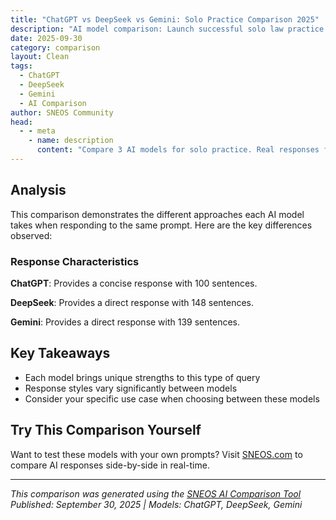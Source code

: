 ```yaml
---
title: "ChatGPT vs DeepSeek vs Gemini: Solo Practice Comparison 2025"
description: "AI model comparison: Launch successful solo law practice - complete startup guide..."
date: 2025-09-30
category: comparison
layout: Clean
tags:
  - ChatGPT
  - DeepSeek
  - Gemini
  - AI Comparison
author: SNEOS Community
head:
  - - meta
    - name: description
      content: "Compare 3 AI models for solo practice. Real responses from ChatGPT, DeepSeek, Gemini with detailed analysis."
---
```


<ChatComparison
  title="ChatGPT vs DeepSeek vs Gemini: Solo Practice Comparison 2025"
  prompt="Launch successful solo law practice - complete startup guide"
  :responses='{
    "ChatGPT": "Launching a successful solo law practice requires careful planning, a clear understanding of legal and business requirements, and effective marketing. Here\u2019s a complete startup guide to help you establish and grow your solo legal practice:\n\n---\n\n### 1. Preparation \u0026 Research\n\n**a. Define Your Niche/Specialization**\n- Choose legal areas you are passionate about and with market demand (e.g., family law, estate planning, criminal defense, business law).\n- Analyze local market competition and client needs.\n\n**b. Develop a Business Plan**\n- Outline your mission, vision, goals.\n- Financial projections (startup costs, expected revenue, expenses).\n- Marketing strategies.\n- Operational plan and workflow.\n\n**c. Understand Legal and Ethical Obligations**\n- Review your jurisdiction\u2019s rules on solo practice, advertising, client confidentiality.\n- Check continuing legal education (CLE) requirements.\n- Professional liability insurance.\n\n---\n\n### 2. Licensing and Registration\n\n**a. Verify State Bar Requirements**\n- Ensure you have an active law license and are in good standing.\n- Register your practice if required.\n\n**b. Choose a Business Structure**\n- Sole proprietorship, LLC, PLLC, or professional corporation.\n- Consult a business attorney or accountant on tax and liability implications.\n\n**c. Register Your Business Name**\n- Use your name or a trade name (\u201Cdoing business as\u201D).\n- File with state/county agencies as required.\n\n**d. Obtain EIN**\n- Get an Employer Identification Number (EIN) from IRS for tax purposes.\n\n---\n\n### 3. Set Up Your Office\n\n**a. Location**\n- Home office or rented space.\n- Consider client accessibility, professionalism, and costs.\n\n**b. Equipment and Technology**\n- Computer, printer, scanner.\n- Reliable phone system and internet.\n- Practice management software (Clio, MyCase, PracticePanther).\n- Time tracking and billing software.\n- Secure client data storage and backup solutions.\n\n**c. Office Supplies**\n- Legal forms and templates.\n- Books, references pertinent to your practice area.\n- Stationery, business cards.\n\n---\n\n### 4. Financial Management\n\n**a. Business Bank Account**\n- Open a separate bank account for business funds.\n\n**b. Accounting System**\n- Use QuickBooks, Xero, or hire an accountant.\n- Track income, expenses, trust accounts properly.\n\n**c. Set Your Fee Structure**\n- Hourly rates, flat fees, retainers.\n- Be clear on billing, retainer agreements.\n\n**d. Professional Liability Insurance**\n- Protect yourself from malpractice claims.\n\n**e. Manage Trust Accounts**\n- If handling client funds, maintain compliance with trust accounting rules.\n\n---\n\n### 5. Marketing \u0026 Client Development\n\n**a. Branding**\n- Create a professional logo.\n- Develop a website optimized for SEO.\n- Ensure website includes bio, services, contact info, client testimonials.\n\n**b. Online Presence**\n- Claim your Google My Business listing.\n- Be active on relevant social media (LinkedIn, Facebook).\n\n**c. Networking**\n- Join local bar associations and legal groups.\n- Attend community events and business mixers.\n- Cultivate referral relationships with other attorneys.\n\n**d. Content Marketing**\n- Write blogs, newsletters, or client advisories.\n- Host webinars or free consultations.\n\n---\n\n### 6. Client Intake and Service\n\n**a. Client Intake Process**\n- Have clear intake forms and conflict checks.\n- Obtain signed engagement and retainer agreements.\n\n**b. Communication**\n- Respond promptly.\n- Set expectations about case updates.\n\n**c. Case Management**\n- Use practice management software.\n- Track deadlines with calendars and reminders.\n\n**d. Maintain Professionalism**\n- Follow ethical rules.\n- Keep client information confidential.\n\n---\n\n### 7. Continuing Growth and Learning\n\n**a. Continuing Legal Education (CLE)**\n- Regularly update skills and knowledge.\n- Stay current on changes in law.\n\n**b. Evaluate and Adjust**\n- Review financial and marketing effectiveness.\n- Seek client feedback.\n\n**c. Consider Expansion**\n- Hire support staff or contract attorneys as workload grows.\n- Explore new practice areas.\n\n---\n\n### Sample Timeline for Startup\n\n| Month | Tasks |\n|-------|-------|\n| 1     | Define niche, create business plan, research requirements |\n| 2     | Choose business structure, register business, get EIN |\n| 3     | Set up office, purchase equipment, build website |\n| 4     | Open business accounts, buy insurance, launch marketing |\n| 5     | Begin client intake, network, refine processes |\n| 6\u002B    | Full practice operations, seek growth opportunities |\n\n---\n\n### Additional Tips\n\n- Keep overhead low initially; virtual offices and remote tools can reduce costs.\n- Prioritize excellent client service to build reputation.\n- Consider mentorship from experienced solo practitioners.\n- Stay organized to avoid burnout.\n- Use technology to automate routine tasks.\n\n---\n\nIf you want, I can also provide templates for engagement letters, business plans, or marketing checklists. Just ask!",
    "DeepSeek": "Of course. Launching a successful solo law practice is an ambitious and rewarding endeavor. This complete startup guide breaks the process down into manageable phases, from the initial idea to your first client and beyond.\n\n---\n\n### **The Complete Startup Guide to Launching Your Solo Law Practice**\n\nThis guide is structured in five critical phases:\n1.  **Foundation \u0026 Planning** - The \u0022Why\u0022 and \u0022What\u0022\n2.  **Legal \u0026 Administrative Setup** - The \u0022How\u0022 and \u0022Where\u0022\n3.  **Financial Management** - The \u0022Fuel\u0022\n4.  **Marketing \u0026 Client Acquisition** - The \u0022Voice\u0022\n5.  **Launch \u0026 Growth** - The \u0022Action\u0022\n\n---\n\n### **Phase 1: Foundation \u0026 Planning (The Blueprint)**\n\nThis is the most important phase. Rushing here leads to failure.\n\n**1.1 Self-Assessment \u0026 Niche Selection:**\n*   **Why Solo?** Be clear on your motivation (autonomy, flexibility, higher earnings potential).\n*   **Practice Area:** What will you sell? Be specific.\n    *   **Generalist vs. Specialist:** As a solo, specializing is almost always better. You become the go-to expert.\n    *   **Consider:** What are you experienced/good at? What is the market demand in your area? What do you enjoy? (e.g., \u0022Estate Planning for Young Families,\u0022 \u0022Landlord-Tenant Law for Small Property Owners,\u0022 \u0022B2B Contract Review for Tech Startups\u0022).\n*   **Target Client:** Who is your ideal client? Define their demographics, pain points, and where they \u0022hang out\u0022 (online and offline).\n\n**1.2 Business Plan Creation:**\nThis is your roadmap. It doesn\u0027t need to be 100 pages, but it must be written.\n*   **Executive Summary:** Your mission statement and core goals.\n*   **Services \u0026 Pricing:** List your practice areas and define your fee structures (hourly, flat fee, contingency, retainer).\n*   **Market Analysis:** Who are your local competitors? What makes you different (your Unique Value Proposition)?\n*   **Marketing Strategy:** Outline your initial plan (see Phase 4).\n*   **Financial Projections:**\n    *   **Startup Costs:** Technology, bar fees, insurance, website, office supplies, etc.\n    *   **Operating Expenses:** Monthly costs (rent, software subscriptions, marketing, insurance).\n    *   **Income Goals:** How much do you need to earn to break even? To be profitable? Set realistic targets for Year 1.\n\n**1.3 The Financial Runway:**\n*   **Save Up:** Have *at least* 6 months of living expenses \u002B startup costs saved. This removes the panic and allows you to make smart decisions.\n\n---\n\n### **Phase 2: Legal \u0026 Administrative Setup**\n\nMake it official and professional.\n\n**2.1 Business Structure:**\n*   **Sole Proprietorship:** Simplest, but offers no personal liability protection. **Not recommended.**\n*   **Professional Corporation (PC) or Professional Limited Liability Company (PLLC/LLC):** The standard. This protects your personal assets from business debts and lawsuits. **Consult with a business lawyer and accountant** to choose the right one for your state and tax situation.\n\n**2.2 Name \u0026 Branding:**\n*   **Firm Name:** Check for availability with your state bar and Secretary of State. Many solos use \u0022[Your Name] Law Firm\u0022 or something descriptive.\n*   **Logo \u0026 Brand Identity:** Create a professional logo and choose a color scheme/fonts. Use a service like 99designs or Canva Pro. Consistency is key.\n\n**2.3 Essential Tools \u0026 Technology:**\n*   **Practice Management Software:** **Non-negotiable.** This is your firm\u0027s central nervous system. Examples: Clio, PracticePanther, MyCase. They handle calendaring, time tracking, billing, document management, and client communication.\n*   **Document Management \u0026 Storage:** A secure, cloud-based system (often part of your practice management software). Never rely solely on a desktop hard drive.\n*   **Accounting Software:** QuickBooks Online is the industry standard. **Keep business and personal finances separate from day one.**\n*   **Email \u0026 Office Suite:** Microsoft 365 or Google Workspace. Use a professional email (e.g., \u0060yourname@yourfirm.com\u0060).\n*   **Legal Research:** Westlaw or LexisNexis. Look for solo/small firm discounts.\n\n**2.4 Office Setup:**\n*   **Virtual Office:** A great, low-cost starting point. Provides a professional business address, mail handling, and sometimes access to meeting rooms.\n*   **Home Office:** Ensure you have a dedicated, quiet, and professional space for client calls.\n*   **Co-working Space:** Offers flexibility and a professional meeting space when needed.\n\n**2.5 Insurance:**\n*   **Professional Liability (Malpractice) Insurance:** **Essential.** Do not practice without it.\n*   **Business Owner\u0027s Policy (BOP):** Often bundles general liability and property insurance.\n\n**2.6 IOLTA \u0026 Bank Accounts:**\n*   Open a dedicated **business checking account**.\n*   Open an **IOLTA (Interest on Lawyers\u0027 Trust Accounts)** account for holding client funds. This is a strict ethical requirement.\n\n---\n\n### **Phase 3: Financial Management**\n\n**3.1 Pricing Your Services:**\n*   **Know Your Value:** Research standard rates in your area and practice area.\n*   **Offer Options:** Be prepared to quote hourly, flat fee, or limited-scope representation. Flat fees are often attractive to clients and provide you with predictable income.\n\n**3.2 Billing \u0026 Payments:**\n*   **Use Your Software:** Track *all* your time, no matter how small.\n*   **Make Paying Easy:** Use the payment processing in your practice management software (e.g., Clio Manage Payments, LawPay). Accept credit cards and ACH transfers. Send electronic invoices.\n\n**3.3 Budgeting \u0026 Bookkeeping:**\n*   **Review Finances Weekly:** Know your cash flow.\n*   **Hire an Accountant:** A CPA familiar with law firms is invaluable for taxes and financial advice.\n\n---\n\n### **Phase 4: Marketing \u0026 Client Acquisition**\n\n**4.1 Your Digital Foundation:**\n*   **Professional Website:** This is your #1 marketing asset. It must be modern, mobile-friendly, and clear. Include:\n    *   Your bio and credentials.\n    *   Detailed service pages.\n    *   Clear contact information.\n    *   Client-focused content (a blog is great for SEO).\n*   **Google Business Profile:** Claim and optimize your listing. This is critical for local search. Get clients to leave reviews.\n\n**4.2 Online Visibility (SEO \u0026 Content):**\n*   **Local SEO:** Ensure your website is optimized for searches like \u0022[Your Practice Area] lawyer [Your City]\u0022.\n*   **Content Marketing:** Write blog posts or create short videos answering common questions your ideal clients have. This builds authority and drives organic traffic.\n\n**4.3 Networking \u0026 Relationships:**\n*   **Other Lawyers:** Become a resource. Network with lawyers outside your practice area who can refer clients to you (e.g., a divorce lawyer referring estate planning work).\n*   **CPAs, Financial Planners, Realtors:** These are fantastic referral sources for many practice areas.\n*   **Bar Associations \u0026 Community Groups:** Get involved. Visibility leads to referrals.\n\n**4.4 Free \u0026 Low-Cost Marketing Ideas:**\n*   Offer a free, valuable webinar or guide on your website in exchange for an email address.\n*   Write for local publications or legal websites.\n*   Be active and helpful in relevant online forums or LinkedIn groups.\n\n---\n\n### **Phase 5: Launch \u0026 Growth**\n\n**5.1 The Pre-Launch Checklist:**\n*   [ ] Business entity formed (PLLC/PC)\n*   [ ] EIN obtained from the IRS\n*   [ ] Business bank account \u0026 IOLTA opened\n*   [ ] Malpractice insurance secured\n*   [ ] Practice management software set up\n*   [ ] Website live and professional\n*   [ ] Email and phone system configured\n*   [ ] Fee agreements and engagement letters drafted (**have a lawyer review these**)\n*   [ ] Office space (virtual or home) ready\n\n**5.2 The Launch:**\n*   **Announce Your Firm:** Send an email to your professional network (former colleagues, law school classmates). Don\u0027t be shy\u2014ask for referrals.\n*   **Soft Launch:** Take your first one or two clients to work out any kinks in your processes.\n*   **Formal Launch:** Announce on LinkedIn and other social media.\n\n**5.3 Building Systems \u0026 Scaling:**\n*   **Create Checklists:** For new client intake, document drafting, closing a file. This ensures consistency and efficiency.\n*   **Outsource:** You can\u0027t do everything. Early on, consider a virtual assistant for administrative tasks or a freelance bookkeeper.\n*   **Focus on Client Experience:** Communicate clearly and often. Under-promise and over-deliver. A happy client is your best marketer.\n*   **Review \u0026 Adapt:** Every quarter, review your business plan and finances. What\u0027s working? What isn\u0027t? Be prepared to pivot your marketing strategy.\n\n### **Mindset is Everything**\n\nRunning a solo practice is a marathon, not a sprint. Embrace the following:\n*   **Be Disciplined:** You are now the boss and the employee.\n*   **Embrace Continuous Learning:** The law and marketing change constantly.\n*   **Manage Imposter Syndrome:** It\u0027s normal. Remember why you started and the value you provide.\n*   **Prioritize Work-Life Balance:** Set boundaries from the beginning to avoid burnout.\n\nYou have",
    "Gemini": "## Launching a Successful Solo Law Practice: A Complete Startup Guide\n\nStarting your own law practice is a rewarding, albeit challenging, endeavor. This guide provides a comprehensive roadmap to help you navigate the process from initial concept to a thriving business.\n\n**Phase 1:  Preparation and Planning (The Foundation)**\n\n**1. Self-Assessment and Goal Setting:**\n\n*   **Why Solo?**  Honestly assess your motivations.  Are you driven by autonomy, specific practice area focus, or frustration with traditional firm structures?\n*   **Strengths and Weaknesses:**  Identify your legal expertise, business acumen, and personality traits. Where do you excel?  What areas need improvement or outsourcing?\n*   **Short-Term and Long-Term Goals:**  Define your desired practice size, client base, revenue targets, work-life balance, and exit strategy.\n\n**2. Market Research and Niche Selection:**\n\n*   **Target Market:**  Who are your ideal clients?  What are their demographics, needs, and pain points?  Consider focusing on a specific niche (e.g., DUI defense, estate planning for young families, contract law for startups).\n*   **Competition Analysis:**  Identify existing lawyers in your target market. What are their strengths, weaknesses, pricing, and marketing strategies?  How can you differentiate yourself?\n*   **Demand Analysis:**  Is there a real need for your chosen practice area in your target market?  Use online research, local bar association data, and discussions with other attorneys.\n\n**3. Crafting a Robust Business Plan:**\n\n*   **Executive Summary:**  A concise overview of your practice, goals, and strategy.\n*   **Company Description:**  Define your practice area(s), target market, legal structure (sole proprietorship, LLC, PLLC), and value proposition.\n*   **Market Analysis:**  Detailed analysis of your target market, competition, and demand.\n*   **Services Offered:**  Specifically list the legal services you will provide.\n*   **Marketing and Sales Strategy:**  Outline how you will attract and retain clients (see Phase 3).\n*   **Management and Organization:**  Describe your management structure, roles, and responsibilities. (Initially, this will be you, but consider future staffing).\n*   **Financial Projections:**  Develop realistic revenue projections, expense budgets, and cash flow statements for at least the first 1-3 years.  Include worst-case, best-case, and most-likely scenarios.\n*   **Funding Request (if applicable):**  If you need external funding, outline your funding requirements and repayment plan.\n\n**4. Secure Funding:**\n\n*   **Personal Savings:**  The most common source of funding for solo practices.\n*   **Loans:**  Small business loans from banks, credit unions, or online lenders.\n*   **Lines of Credit:**  Provide access to funds as needed for operating expenses.\n*   **Credit Cards:**  Use responsibly for smaller expenses and building business credit.\n*   **Friends and Family:**  Formalize loans with clear terms and agreements.\n*   **SBA Loans:**  Government-backed loans with potentially favorable terms.\n\n**Phase 2:  Legal and Practical Setup (The Infrastructure)**\n\n**1. Choose Your Business Structure:**\n\n*   **Sole Proprietorship:**  Simple to set up but offers no personal liability protection.\n*   **Limited Liability Company (LLC) or Professional Limited Liability Company (PLLC):**  Provides liability protection and pass-through taxation (profits passed directly to you).  Often the preferred choice for solo attorneys. Consult with an accountant and attorney to determine the best structure for your specific circumstances.\n\n**2. Legal and Ethical Requirements:**\n\n*   **Bar Admission:**  Ensure you are in good standing with the relevant state bar(s).\n*   **Malpractice Insurance:**  Essential for protecting you from potential lawsuits.  Shop around for the best coverage and rates.\n*   **Client Trust Account:**  A separate bank account for holding client funds (required by bar rules).\n*   **Operating Account:**  For business income and expenses.\n*   **Compliance with Rules of Professional Conduct:**  Adhere to all ethical rules regarding client confidentiality, conflicts of interest, and advertising.\n*   **Continuing Legal Education (CLE):**  Stay up-to-date on legal developments and ethical requirements.\n\n**3. Office Space and Equipment:**\n\n*   **Home Office:**  A cost-effective option initially, but ensure it complies with local zoning regulations and presents a professional image.\n*   **Co-working Space:**  Provides a professional environment, networking opportunities, and shared resources.\n*   **Virtual Office:**  Offers a business address, phone answering, and occasional meeting space.\n*   **Dedicated Office:**  The most professional option, but also the most expensive.\n*   **Essential Equipment:**  Computer, printer, scanner, phone system (VOIP recommended), secure internet connection, ergonomic chair and desk.\n*   **Legal Software:**  Case management software, time tracking software, billing software, legal research tools (Westlaw, LexisNexis).\n\n**4. Essential Documents and Policies:**\n\n*   **Client Engagement Agreement:**  A written agreement outlining the scope of representation, fees, and other important terms.\n*   **Privacy Policy:**  In compliance with data privacy laws.\n*   **Document Retention Policy:**  Outlining how you will store and dispose of client documents.\n*   **Conflict of Interest Policy:**  Describing how you will identify and resolve potential conflicts.\n*   **Billing and Payment Policy:**  Clearly stating your billing rates, payment methods, and late payment policies.\n\n**5. Obtain Necessary Licenses and Permits:**\n\n*   **Business License:**  Required by most cities and counties.\n*   **EIN (Employer Identification Number):**  Required if you form an LLC or plan to hire employees.\n\n**Phase 3:  Marketing and Client Acquisition (The Visibility)**\n\n**1. Develop a Marketing Strategy:**\n\n*   **Define Your Brand:**  Create a unique brand identity (logo, colors, website design) that reflects your values and target market.\n*   **Website:**  A professional website is essential.  Include information about your services, experience, client testimonials, and contact information.\n*   **Search Engine Optimization (SEO):**  Optimize your website and content to rank higher in search engine results.\n*   **Content Marketing:**  Create valuable content (blog posts, articles, videos, infographics) that attracts your target audience and establishes you as an expert.\n*   **Social Media:**  Use social media platforms (LinkedIn, Facebook, Twitter) to connect with potential clients and referral sources.\n*   **Networking:**  Attend industry events, join local bar associations, and build relationships with other professionals.\n*   **Referral Program:**  Encourage existing clients and colleagues to refer new clients to you.\n*   **Online Advertising:**  Consider pay-per-click (PPC) advertising on Google or social media.\n*   **Local Community Involvement:**  Sponsor local events, volunteer your legal services, and participate in community activities.\n\n**2.  Sales and Client Intake:**\n\n*   **Respond Promptly to Inquiries:**  Treat every inquiry as a potential client.\n*   **Initial Consultation:**  Offer a free or low-cost initial consultation to assess the client\u0027s needs and explain your services.\n*   **Clearly Communicate Value:**  Explain how you can help the client achieve their goals.\n*   **Set Realistic Expectations:**  Be honest about the potential outcomes of the case.\n*   **Follow Up:**  Stay in touch with potential clients after the initial consultation.\n\n**Phase 4:  Operations and Management (The Efficiency)**\n\n**1.  Efficient Case Management:**\n\n*   **Use Case Management Software:**  Streamline your workflow, track deadlines, and manage client communications.\n*   **Develop Standardized Procedures:**  Create checklists and templates for common tasks.\n*   **Time Management:**  Track your time accurately for billing purposes.\n*   **Prioritize Tasks:**  Focus on the most important and urgent tasks.\n*   **Delegate Tasks (as you grow):**  Hire support staff (paralegal, legal secretary) to handle administrative tasks.\n\n**2.  Financial Management:**\n\n*   **Bookkeeping:**  Track your income and expenses accurately.  Consider using accounting software or hiring a bookkeeper.\n*   **Billing and Invoicing:**  Bill clients promptly and accurately.\n*   **Budgeting:**  Develop a realistic budget and track your progress.\n*   **Tax Planning:**  Consult with a tax advisor to minimize your tax liability.\n*   **Monitor Cash Flow:**  Ensure you have enough cash on hand to cover your expenses.\n\n**3.  Client Communication and Relationship Management:**\n\n*   **Communicate Regularly with Clients:**  Keep clients informed about the progress of their cases.\n*   **Be Responsive to Client Inquiries:**  Respond promptly to client emails and phone calls.\n*   **Provide Excellent Customer Service:**  Treat clients with respect and empathy.\n*   **Solicit Client Feedback:**  Ask clients for feedback on your services and make improvements as needed.\n\n**4.  Continuous Improvement:**\n\n*   **Stay Up-to-Date on Legal Developments:**  Attend CLE courses and read legal publications.\n*   **Evaluate Your Marketing Efforts:**  Track the results of your marketing campaigns and make adjustments as needed.\n*   **Seek Mentorship:**  Connect with experienced attorneys who can provide guidance and support.\n*   **Network with Other Lawyers:**  Share ideas and best practices with other attorneys.\n\n**Phase 5:  Growth and Sustainability (The Long Game)**\n\n**1.  Refine Your Niche:**  As you gain experience, consider specializing in a more specific area of law.\n**2.  Expand Your Team:**  Hire paralegals, legal assistants, or associate attorneys to handle more workload.\n**3.  Improve Processes:**  Constantly look for ways to streamline your operations and improve efficiency.\n**4.  Invest in Technology:**  Adopt new technologies to improve your productivity and client service.\n**5.  Diversify Revenue Streams:**  Consider offering additional services, such as mediation or consulting.\n**6.  Build a Strong Reputation:**  Focus on providing excellent legal services and building a positive reputation in the community.\n**7.  Plan for Succession:**  Consider your long-term exit strategy and develop a plan for transitioning your practice to someone else.\n\n**Key Success Factors:**\n\n*   **Hard Work and Dedication:**  Starting a solo practice requires a significant time commitment.\n*   **Strong Work Ethic:**  Be reliable, responsive, and committed to providing excellent service.\n*   **Excellent Communication Skills:**  Be able to communicate effectively with clients, colleagues, and judges.\n*   **Business Acumen:**  Understand the basics of business management, marketing, and finance.\n*   **Resilience:**  Be prepared to face challenges and setbacks.\n*   **Ethical Conduct:**  Maintain the highest ethical standards.\n*   **Adaptability:**  Be willing to adapt to changing market conditions and client needs.\n*   **Self-Care:**  Prioritize your physical and mental health to avoid burnout.\n\n**Important Considerations:**\n\n*   **Legal Ethics and Malpractice:**  Always prioritize ethical considerations and maintain adequate malpractice insurance.\n*   **Time Management and Work-Life Balance:**  Set boundaries to avoid burnout.\n*   **Technology and Security:**  Protect client data with appropriate security measures.\n*   **Continuing Education:**  Stay up-to-date on legal developments.\n\n**This guide provides a comprehensive overview, but it is not a substitute for legal or financial advice. Consult with qualified professionals to address your specific circumstances.**\n\nLaunching a successful solo law practice is a marathon, not a sprint.  With careful planning, hard work, and a commitment to providing excellent service, you can build a thriving and rewarding career. Good luck!\n"
  }'
  published-date="12:53"
/>

## Analysis

This comparison demonstrates the different approaches each AI model takes when responding to the same prompt. Here are the key differences observed:

### Response Characteristics

**ChatGPT**: Provides a concise response with 100 sentences. 

**DeepSeek**: Provides a direct response with 148 sentences. 

**Gemini**: Provides a direct response with 139 sentences. 

## Key Takeaways

- Each model brings unique strengths to this type of query
- Response styles vary significantly between models
- Consider your specific use case when choosing between these models

## Try This Comparison Yourself

Want to test these models with your own prompts? Visit [SNEOS.com](https://sneos.com) to compare AI responses side-by-side in real-time.

---

*This comparison was generated using the [SNEOS AI Comparison Tool](https://sneos.com)*
*Published: September 30, 2025 | Models: ChatGPT, DeepSeek, Gemini*
